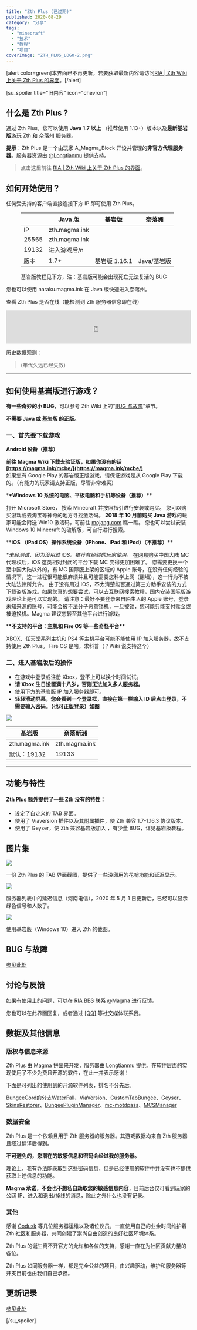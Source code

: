 ```yaml
---
title: "Zth Plus (已过期)"
published: 2020-08-29
category: "分享"
tags:
  - "minecraft"
  - "技术"
  - "教程"
  - "项目"
coverImage: "ZTH_PLUS_LOGO-2.png"
---
```


\[alert color=green\]本界面已不再更新，若要获取最新内容请访问[](https://wiki.ria.red/wiki/Zth_Plus)[RIA | Zth Wiki 上关于 Zth Plus 的界面](https://wiki.ria.red/index.php?title=Zth_Plus)。\[/alert\]

\[su_spoiler title="旧内容" icon="chevron"\]

## 什么是 Zth Plus ?

通过 Zth Plus，您可以使用 **Java 1.7 以上** （推荐使用 1.13+）版本以及**最新基岩版**游玩 Zth 和 奈落州 服务器。

**提示**：Zth Plus 是一个由玩家 A_Magma_Block 开设并管理的**非官方代理服务器**。服务器资源由 @[Longtianmu](https://wiki.ria.red/Longtianmu) 提供支持。

> 点击这里前往 [RIA | Zth Wiki 上关于 Zth Plus 的界面](https://wiki.ria.red/index.php?title=Zth_Plus)。

## 如何开始使用？

任何受支持的客户端直接连接下方 IP 即可使用 Zth Plus。

<figure>

|       | Java 版       | 基岩版        | 奈落洲      |
| ----- | ------------- | ------------- | ----------- |
| IP    | zth.magma.ink |
| 25565 | zth.magma.ink |
| 19132 | 进入游戏后/n  |
| 版本  | 1.7+          | 基岩版 1.16.1 | Java/基岩版 |

<figcaption>

基岩版教程见下方，注：基岩版可能会出现死亡无法复活的 BUG

</figcaption>

</figure>

您也可以使用 naraku.magma.ink 在 Java 版快速进入奈落州。

查看 Zth Plus 是否在线（能检测到 Zth 服务器信息即在线）

<iframe style="width:728px;height:90px;max-width:100%;border:none;display:block;margin:auto" src="https://namemc.com/server/zth.magma.ink/embed" width="728" height="90"></iframe>

历史数据观测：

> (年代久远已经失效)

---

## **如何使用基岩版进行游戏？**

**有一些奇妙的小 BUG**，可以参考 Zth Wiki 上的“[BUG 与故障](https://wiki.ria.red/Zth_Plus#BUG.E4.B8.8E.E6.95.85.E9.9A.9C)”章节。

**不需要 Java 或 基岩版 的正版。**

### 一、首先要下载游戏

**Android 设备（推荐）**

**前往 Magma Wiki 下载去验证版，如果你没有的话 [https://magma.ink/mcbe/](https://magma.ink/mcbe/)**  
如果您有 Google Play 的基岩版正版游戏，请保证游戏是从 Google Play 下载的。（有能力的玩家请支持正版，尽管非常难买）

\***\*Windows 10 系统的电脑、平板电脑和手机等设备（推荐）\*\***

打开 Microsoft Store， 搜索 Minecraft 并按照指引进行安装或购买。 您可以购买游戏或去淘宝等神奇的地方寻找激活码。 **2018 年 10 月前购买 Java 游戏**的玩家可能会附送 Win10 激活码，可前往 [mojang.com](http://www.mojang.com/) 瞧一瞧。 您也可以尝试安装 Windows 10 Minecraft 的破解版，可自行进行搜索。

\***\*iOS （iPad OS）操作系统设备（iPhone、iPad 和 iPod）（不推荐）\*\***

_\*未经测试，因为没用过 iOS。推荐有经验的玩家使用。_ 在网易购买中国大陆 MC 代理权后，iOS 这类相对封闭的平台下载 MC 变得更加困难了。 您需要更换一个至中国大陆以外的，有 MC 国际版上架的区域的 Apple 账号，在没有任何经验的情况下，这一过程很可能很麻烦并且可能需要您科学上网（翻墙），这一行为不被大陆法律所允许。 由于没有用过 iOS，不太清楚能否通过第三方助手安装的方式下载盗版游戏。如果您真的想要尝试，可以去互联网搜索教程，国内安装国际版游戏理论上是可以实现的。 请注意：最好不要登录来自陌生人的 Apple 账号，登录未知来源的账号，可能会被不法分子恶意锁机，一旦被锁，您可能只能支付赎金或被迫换机。Magma 建议您转至其他平台进行游戏。

\***\*不支持的平台：主机和 Fire OS 等一些奇怪平台\*\***

XBOX、任天堂系列主机和 PS4 等主机平台可能不能使用 IP 加入服务器，故不支持使用 Zth Plus。 Fire OS 是啥，求科普（？Wiki 说支持这个）

### 二、进入基岩版后的操作

- 在游戏中登录或注册 Xbox，登不上可以换个时间试试。
- **请 Xbox 生日设置满十八岁，否则无法加入多人服务器。**
- 使用下方的基岩版 IP 加入服务器即可。
- **轻轻滑动屏幕，您会看到一个登录框，直接在第一栏输入 ID 后点击登录，不需要输入密码。（也可正版登录）如图**

![](images/wLNxHA.jpg)

| **基岩版**    | **奈落新洲**  |
| ------------- | ------------- |
| zth.magma.ink | zth.magma.ink |
| 默认：19132   | 19133         |

---

## **功能与特性**

#### Zth Plus 额外提供了一些 Zth 没有的特性：

- 设定了自定义的 TAB 界面。
- 使用了 Viaversion 插件以及其附属插件，使 Zth 兼容 1.7-1.16.3 协议版本。
- 使用了 Geyser，使 Zth 兼容基岩版加入 ，有少量 BUG，详见基岩版教程。

## 图片集

![](images/1623848399-07ab7f56a1c3835d77c946fa4bb51637.png)

一份 Zth Plus 的 TAB 界面截图，提供了一些没卵用的花哨功能和延迟显示。

![](images/1623848400-55e1b9ecb9e8a5a40c88019ef95dfe58.png)

服务器列表中的延迟信息（河南电信），2020 年 5 月 1 日更新后，已经可以显示绿色信号和人数了。

![](images/1623848401-b88c27b6d6015e87526f539f04d4d986.png)

使用基岩版（Windows 10）进入 Zth 的截图。

## **BUG 与故障**

[参见此处](https://wiki.ria.red/index.php?title=Zth_Plus#BUG.E4.B8.8E.E6.95.85.E9.9A.9C)

## **讨论与反馈**

如果有使用上的问题，可以在 [RIA BBS](https://bbs.ria.red/) 联系 @Magma 进行反馈。

您也可以在此界面回复，或者通过 [\[Q](http://wpa.qq.com/msgrd?v=3&uin=823202450&site=qq&menu=yes)[Q\]](http://wpa.qq.com/msgrd?v=3&uin=823202450&site=qq&menu=yes) 等社交媒体联系我。

## **数据及其他信息**

### 版权与信息来源

Zth Plus 由 [Magma](https://wiki.ria.red/Magma) 拼出来开发，服务器由 [Longtianmu](https://wiki.ria.red/Longtianmu) 提供。在软件层面的实现使用了不少免费且开源的软件，在此一并表示感谢！

下面是可列出的使用到的开源软件列表，排名不分先后。

[BungeeCord](https://github.com/SpigotMC/BungeeCord/)的分支[WaterFall](https://github.com/PaperMC/Waterfall)、[ViaVersion](https://github.com/ViaVersion/ViaVersion)、[CustomTabBungee](https://github.com/ate47/CustomTabBungee)、[Geyser](https://github.com/GeyserMC/Geyser)、[SkinsRestorer](https://github.com/SkinsRestorer/SkinsRestorerX)、[BungeePluginManager](https://github.com/Shevchik/BungeePluginManager)、[mc-motdpass](https://github.com/hazae41/mc-motdpass)、[MCSManager](https://github.com/Suwings/MCSManager)

### 数据安全

Zth Plus 是一个依赖且用于 Zth 服务器的服务器。其游戏数据均来自 Zth 服务器且经过翻译后得到。

**不可避免的，您潜在的敏感信息和密码会经过我的服务器。**

理论上，我有办法能获取到这些密码信息，但是已经使用的软件中并没有也不提供获取上述信息的功能。

**Magma 承诺，不会也不想私自劫取您的敏感信息内容**，目前后台仅可看到玩家的公网 IP、进入和退出/掉线的消息，除此之外什么也没有记录。

### 其他

感谢 [Codusk](https://wiki.ria.red/%E7%94%A8%E6%88%B7:Codusk) 等几位服务器运维以及诸位议员，一直使用自己的业余时间维护着 Zth 社区和服务器，共同创建了崇尚自由创造的良好社区环境体系。

Zth Plus 的诞生离不开官方的允许和各位的支持，感谢一直在为社区贡献力量的各位。

Zth Plus 如同服务器一样，都是完全公益的项目，由兴趣驱动，维护和服务器等开支目前也由我们自己承担。

## 更新记录

[参见此处](https://wiki.ria.red/index.php?title=Zth_Plus#.E6.9B.B4.E6.96.B0.E8.AE.B0.E5.BD.95)

\[/su_spoiler\]
